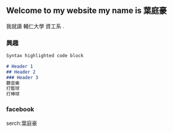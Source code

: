 ## Welcome to my website my name is 葉庭豪

我就讀 輔仁大學 資工系 .

### 興趣


```markdown
Syntax highlighted code block

# Header 1
## Header 2
### Header 3
聽音樂
打籃球
打棒球

```

### facebook

serch:葉庭豪

